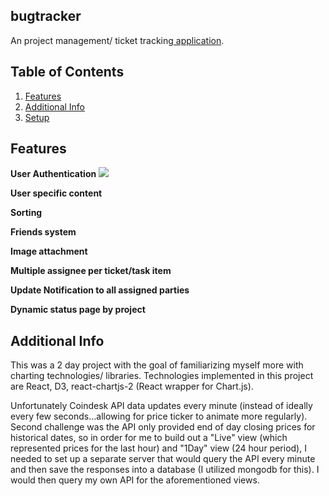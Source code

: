 ## bugtracker

An project management/ ticket tracking<a href="https://bugtracker0.herokuapp.com"> application</a>.


## Table of Contents

1. [Features](#features)
1. [Additional Info](#additional-info)
1. [Setup](#setup)

## Features
**User Authentication**
<img src="https://media.giphy.com/media/Su1CYYXn1gRa3tRONG/giphy.gif">


**User specific content**


**Sorting**


**Friends system**



**Image attachment**



**Multiple assignee per ticket/task item**



**Update Notification to all assigned parties**



**Dynamic status page by project**



## Additional Info

This was a 2 day project with the goal of familiarizing myself more with charting technologies/ libraries. Technologies implemented in this project are React, D3, react-chartjs-2 (React wrapper for Chart.js).

Unfortunately Coindesk API data updates every minute (instead of ideally every few seconds...allowing for price ticker to animate more regularly). Second challenge was the API only provided end of day closing prices for historical dates, so in order for me to build out a "Live" view (which represented prices for the last hour) and "1Day" view (24 hour period), I needed to set up a separate server that would query the API every minute and then save the responses into a database (I utilized mongodb for this). I would then query my own API for the aforementioned views.

